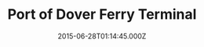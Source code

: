 ---
date: 2015-06-28T01:14:45.000Z
title: Port of Dover Ferry Terminal
latitude: 51.1273371277466
longitude: 1.3332939147949219
url: http://www.doverport.co.uk
category: checkin
---